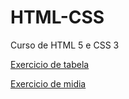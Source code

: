 # HTML-CSS
 Curso de HTML 5 e CSS 3

<a href="https://agnesta90.github.io/HTML-CSS/exercicio%20de%20tabela/">Exercicio de tabela</a>

<a href="https://agnesta90.github.io/HTML-CSS/exercicio%20de%20midia/">Exercicio de midia</a>
